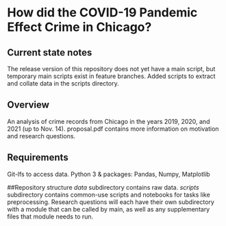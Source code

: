# How did the COVID-19 Pandemic Effect Crime in Chicago?
## Current state notes
The release version of this repository does not yet have a main script, but temporary main scripts exist in feature branches.
Added scripts to extract and collate data in the scripts directory.

## Overview
An analysis of crime records from Chicago in the years 2019, 2020, and 2021 (up to Nov. 14).
proposal.pdf contains more information on motivation and research questions.

## Requirements
Git-lfs to access data.
Python 3 & packages: Pandas, Numpy, Matplotlib

##Repository structure
*data* subdirectory contains raw data.
*scripts* subdirectory contains common-use scripts and notebooks for tasks like preprocessing.
Research questions will each have their own subdirectory with a module that can be called by main, as well as any supplementary files that module needs to run.
